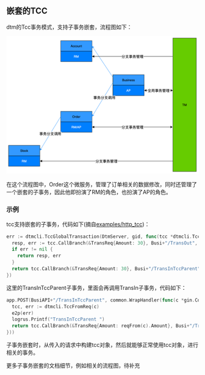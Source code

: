 ## 嵌套的TCC

dtm的Tcc事务模式，支持子事务嵌套，流程图如下：

![nested_trans](../imgs/nested_trans.jpg)

在这个流程图中，Order这个微服务，管理了订单相关的数据修改，同时还管理了一个嵌套的子事务，因此他即扮演了RM的角色，也扮演了AP的角色。

### 示例

tcc支持嵌套的子事务，代码如下(摘自[examples/http_tcc](https://github.com/dtm-labs/dtm/blob/main/examples/http_tcc.go))：

``` go
err := dtmcli.TccGlobalTransaction(DtmServer, gid, func(tcc *dtmcli.Tcc) (*resty.Response, error) {
  resp, err := tcc.CallBranch(&TransReq{Amount: 30}, Busi+"/TransOut", Busi+"/TransOutConfirm", Busi+"/TransOutRevert")
  if err != nil {
    return resp, err
  }
  return tcc.CallBranch(&TransReq{Amount: 30}, Busi+"/TransInTccParent", Busi+"/TransInConfirm", Busi+"/TransInRevert")
})
```

这里的TransInTccParent子事务，里面会再调用TransIn子事务，代码如下：

``` go
app.POST(BusiAPI+"/TransInTccParent", common.WrapHandler(func(c *gin.Context) (interface{}, error) {
  tcc, err := dtmcli.TccFromReq(c)
  e2p(err)
  logrus.Printf("TransInTccParent ")
  return tcc.CallBranch(&TransReq{Amount: reqFrom(c).Amount}, Busi+"/TransIn", Busi+"/TransInConfirm", Busi+"/TransInRevert")
}))
```

子事务嵌套时，从传入的请求中构建tcc对象，然后就能够正常使用tcc对象，进行相关的事务。

更多子事务嵌套的文档细节，例如相关的流程图，待补充

